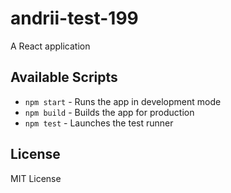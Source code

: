 # andrii-test-199

A React application

## Available Scripts

- `npm start` - Runs the app in development mode
- `npm build` - Builds the app for production
- `npm test` - Launches the test runner

## License

MIT License
